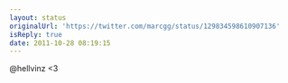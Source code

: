 ```yaml
---
layout: status
originalUrl: 'https://twitter.com/marcgg/status/129834598610907136'
isReply: true
date: 2011-10-28 08:19:15
---
```


@hellvinz &lt;3
